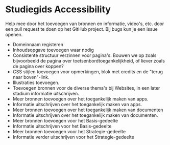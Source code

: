 # Studiegids Accessibility
 
Help mee door het toevoegen van bronnen en informatie, video's, etc. door een pull request te doen op het GitHub project. Bij bugs kun je een issue openen.

- Domeinnaam registeren
- Inhoudsopgave toevoegen waar nodig
- Consistente structuur verzinnen voor pagina's. Bouwen we op zoals bijvoorbeeld de pagina over toetsenbordtoegankelijkheid, of liever zoals de pagina over koppen?
- CSS stijlen toevoegen voor opmerkingen, blok met credits en de "terug naar boven"-link.
- Illustraties toevoegen.
- Toevoegen bronnen voor de diverse thema's bij Websites, in een later stadium informatie uitschrijven.
- Meer bronnen toevoegen over het toegankelijk maken van apps.
- Informatie uitschrijven over het toegankelijk maken van apps.
- Meer bronnen toevoegen over het toegankelijk maken van documenten
- Informatie uitschrijven over het toegankelijk maken van documenten.
- Meer bronnen toevoegen voor het Basis-gedeelte
- Informatie uitschrijven voor het Basis-gedeelte
- Meer bronnen toevoegen voor het Strategie-gedeelte
- Informatie verder uitschrijven voor het Strategie-gedeelte
